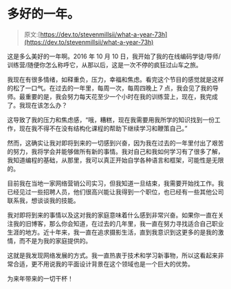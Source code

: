 # 多好的一年。

> 原文:[https://dev.to/stevenmillsii/what-a-year-73h](https://dev.to/stevenmillsii/what-a-year-73h)

这是多么美好的一年啊。2016 年 10 月 10 日，我开始了我的在线编码学徒/导师/训练营/随便你怎么称呼它，从那以后，这是一次不停的疯狂过山车之旅。

我现在有很多情绪，如释重负，压力，幸福和焦虑。看完这个节目的感觉就是这样的松了一口气。在过去的一年里，每周一次，每周四晚上 7 点，我会见了我的导师。最重要的是，我会努力每天花至少一个小时在我的训练营上，现在，我完成了。我现在该怎么办？

这导致了我的压力和焦虑感，“哦，糟糕，现在我需要用我所学的知识找到一份工作，现在我不得不在没有结构化课程的帮助下继续学习和鞭策自己。”

然而，这确实让我对即将到来的一切感到兴奋，因为我在过去的一年里付出了艰苦的努力，我将学会并能够做所有新的事情。我对自己和我如何学习有了很多了解，我知道编程的基础，从那里，我可以真正开始自学各种语言和框架，可能性是无限的。

目前我在当地一家网络营销公司实习，但我知道一旦结束，我需要开始找工作。我已经见过一些招聘人员，他们很高兴能让我得到一个职位，也已经有一些其他公司联系我，想谈谈我的技能。

我对即将到来的事情以及这对我的家庭意味着什么感到非常兴奋。如果你一直在关注我的旧博客，那么你会知道，在过去的几年里，我一直在努力寻找适合自己职业生涯的地方。近十年来，我一直在追求摄影生活，直到我意识到这更多的是我的激情，而不是为我的家庭提供的。

这就是我发现网络发展的方式。我一直热衷于技术和学习新事物，所以这看起来非常合适，更不用说我的平面设计背景在这个领域也是一个巨大的优势。

为来年带来的一切干杯！